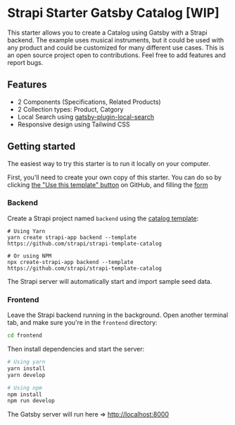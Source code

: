 # Strapi Starter Gatsby Catalog [WIP]

This starter allows you to create a Catalog using Gatsby with a Strapi backend.  The example uses musical instruments, but it could be used with any product and could be customized for many different use cases.  This is an open source project open to contributions.  Feel free to add features and report bugs.

## Features
- 2 Components (Specifications, Related Products)
- 2 Collection types: Product, Catgory
- Local Search using [gatsby-plugin-local-search](https://www.gatsbyjs.com/plugins/gatsby-plugin-local-search/)
- Responsive design using Tailwind CSS

## Getting started

The easiest way to try this starter is to run it locally on your computer.

First, you'll need to create your own copy of this starter. You can do so by clicking [the "Use this template" button](https://github.com/strapi/strapi-starter-gatsby-catalog/generate) on GitHub, and filling the [form](https://docs.github.com/en/github/creating-cloning-and-archiving-repositories/creating-a-repository-from-a-template)

### Backend

Create a Strapi project named `backend` using the [catalog template](https://github.com/strapi/strapi-template-catalog):

```
# Using Yarn
yarn create strapi-app backend --template https://github.com/strapi/strapi-template-catalog

# Or using NPM
npx create-strapi-app backend --template https://github.com/strapi/strapi-template-catalog
```

The Strapi server will automatically start and import sample seed data.

### Frontend

Leave the Strapi backend running in the background. Open another terminal tab, and make sure you're in the `frontend` directory:

```bash
cd frontend
```

Then install dependencies and start the server:

```bash
# Using yarn
yarn install
yarn develop

# Using npm
npm install
npm run develop
```

The Gatsby server will run here => [http://localhost:8000](http://localhost:8000)
